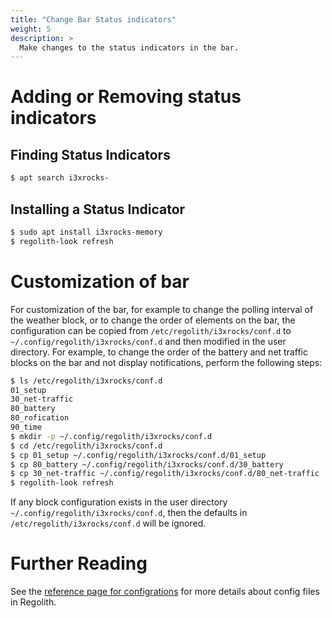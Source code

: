 ```yaml
---
title: "Change Bar Status indicators"
weight: 5
description: >
  Make changes to the status indicators in the bar.
---
```


# Adding or Removing status indicators

## Finding Status Indicators

```bash
$ apt search i3xrocks-
```

## Installing a Status Indicator

```bash
$ sudo apt install i3xrocks-memory
$ regolith-look refresh
```

# Customization of bar

For customization of the bar, for example to change the polling interval of the weather block, or to change the order of elements on the bar, the configuration can be copied from `/etc/regolith/i3xrocks/conf.d` to `~/.config/regolith/i3xrocks/conf.d` and then modified in the user directory.  For example, to change the order of the battery and net traffic blocks on the bar and not display notifications, perform the following steps:

```bash
$ ls /etc/regolith/i3xrocks/conf.d
01_setup  
30_net-traffic  
80_battery
80_rofication     
90_time
$ mkdir -p ~/.config/regolith/i3xrocks/conf.d
$ cd /etc/regolith/i3xrocks/conf.d
$ cp 01_setup ~/.config/regolith/i3xrocks/conf.d/01_setup
$ cp 80_battery ~/.config/regolith/i3xrocks/conf.d/30_battery
$ cp 30_net-traffic ~/.config/regolith/i3xrocks/conf.d/80_net-traffic
$ regolith-look refresh
```

If any block configuration exists in the user directory `~/.config/regolith/i3xrocks/conf.d`, then the defaults in `/etc/regolith/i3xrocks/conf.d` will be ignored.

# Further Reading

See the [reference page for configrations](../../reference/configurations) for more details about config files in Regolith.
